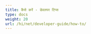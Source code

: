 ```yaml
---
title: कैसे करें - डेवलपर टिप्स
type: docs
weight: 20
url: /hi/net/developer-guide/how-to/
---
```

